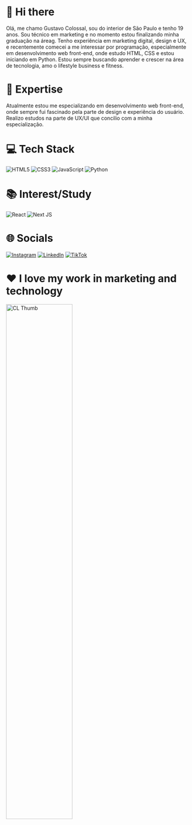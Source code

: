# 👋 Hi there

Olá, me chamo Gustavo Colossal, sou do interior de São Paulo e tenho 19 anos. Sou técnico em marketing e no momento estou finalizando minha graduação na áreag. Tenho experiência em marketing digital, design e UX, e recentemente comecei a me interessar por programação, especialmente em desenvolvimento web front-end, onde estudo HTML, CSS e estou iniciando em Python. Estou sempre buscando aprender e crescer na área de tecnologia, amo o lifestyle business e fitness.
# 🚀 Expertise

Atualmente estou me especializando em desenvolvimento web front-end, onde sempre fui fascinado pela parte de design e experiência do usuário. Realizo estudos na parte de UX/UI que concilio com a minha especialização.

# 💻 Tech Stack
![HTML5](https://img.shields.io/badge/html5-%23E34F26.svg?style=for-the-badge&logo=html5&logoColor=white) ![CSS3](https://img.shields.io/badge/css3-%231572B6.svg?style=for-the-badge&logo=css3&logoColor=white) ![JavaScript](https://img.shields.io/badge/javascript-%23323330.svg?style=for-the-badge&logo=javascript&logoColor=%23F7DF1E) ![Python](https://img.shields.io/badge/python-3670A0?style=for-the-badge&logo=python&logoColor=ffdd54)

# 📚 Interest/Study
![React](https://img.shields.io/badge/react-%2320232a.svg?style=for-the-badge&logo=react&logoColor=%2361DAFB) ![Next JS](https://img.shields.io/badge/Next-black?style=for-the-badge&logo=next.js&logoColor=white)

# 🌐 Socials
[![Instagram](https://img.shields.io/badge/Instagram-%23E4405F.svg?logo=Instagram&logoColor=white)](https://www.instagram.com/gu.colossal/) [![LinkedIn](https://img.shields.io/badge/LinkedIn-%230077B5.svg?logo=linkedin&logoColor=white)](https://www.linkedin.com/in/gustavo-colossal-silva-2a1658269/) [![TikTok](https://img.shields.io/badge/TikTok-%23000000.svg?logo=TikTok&logoColor=white)](https://www.tiktok.com/@gu.colossal)

# ❤ I love my work in marketing and technology
<p>
   <img src="https://i.imgur.com/YKjM0ap.gif" alt="CL Thumb" border="0" width="60%">
</p>
